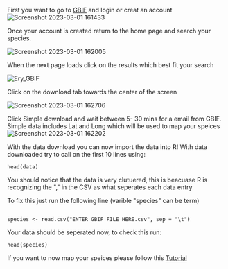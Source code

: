 First you want to go to [GBIF](https://www.gbif.org/) and login or creat an account
![Screenshot 2023-03-01 161433](https://user-images.githubusercontent.com/99222277/223763880-3de1b69a-90d1-476a-8270-09a2bd188573.png)


Once your account is created return to the home page and search your species. 

![Screenshot 2023-03-01 162005](https://user-images.githubusercontent.com/99222277/223766381-ddb5d3f7-8ff9-4136-a4cd-29b7027652ca.png)


When the next page loads click on the results which best fit your search



![Ery_GBIF](https://user-images.githubusercontent.com/99222277/223766412-c3d296ee-4bb6-440a-8e78-d47fe41ab73d.png)

Click on the download tab towards the center of the screen

![Screenshot 2023-03-01 162706](https://user-images.githubusercontent.com/99222277/223766468-2e7229fa-d1d5-48e2-be83-a05b34174f88.png)

Click Simple download and wait between 5- 30 mins for a email from GBIF. Simple data includes Lat and Long which will be used to map your speices
![Screenshot 2023-03-01 162202](https://user-images.githubusercontent.com/99222277/223766521-9122418e-4023-43ef-958a-dd718ed3ef36.png)


With the data download you can now import the data into R! With  data downloaded try to call on the first 10 lines using:

```
head(data)

```
You should notice that the data is very clutuered, this is beacuase R is recognizing the "," in the CSV as what seperates each data entry

To fix this just run the following line (varible "species" can be term)

```

species <- read.csv("ENTER GBIF FILE HERE.csv", sep = "\t")

```
Your data should be seperated now, to check this run:

```
head(species) 

```

If you want to now map your speices please follow this [Tutorial](https://github.com/BotanyCoder/CFP_Mapping/tree/main/blank_code)
